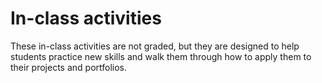 # In-class activities

These in-class activities are not graded, but they are designed to help students
practice new skills and walk them through how to apply them to their projects
and portfolios.

<!--

## Activity ideas

- Data Viz: Make a map of your home country or state
- Debugging, codepen?

-->
